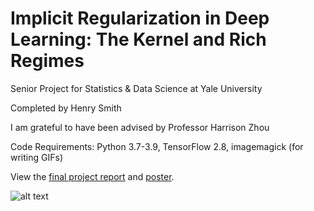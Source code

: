 # Implicit Regularization in Deep Learning: The Kernel and Rich Regimes

Senior Project for Statistics &amp; Data Science at Yale University

Completed by Henry Smith

I am grateful to have been advised by Professor Harrison Zhou

Code Requirements: Python 3.7-3.9, TensorFlow 2.8, imagemagick (for writing GIFs)

View the [final project report](https://github.com/smithhenryd/NN-Kernel-and-Rich-Regimes/blob/main/Report/S%26DS_492_report_final_Henry_Smith.pdf) and [poster](https://github.com/smithhenryd/NN-Kernel-and-Rich-Regimes/blob/main/Poster/S%26DS492_poster_final.pdf).

![alt text](https://github.com/smithhenryd/NN-Kernel-and-Rich-Regimes/blob/main/Imgs/Linearized_Model/linearized_model.gif)
